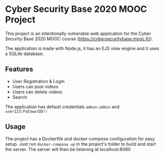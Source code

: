 # Cyber Security Base 2020 MOOC Project 

This project is an intentionally vulnerable web application for the Cyber Security Base 2020 MOOC course (https://cybersecuritybase.mooc.fi/).

The application is made with Node.js, it has an EJS view engine and it uses a SQLite database.

## Features

* User Registration & Login
* Users can post videos
* Users can delete videos
* Search

The application has default credentials ` admin:admin ` and ` user123:PaSSworDD!! `

## Usage

The project has a Dockerfile and docker-compose configuration for easy setup. Just run ` docker-compose up ` in the project's folder to build and start the server. The server will then be listening at localhost:8080
